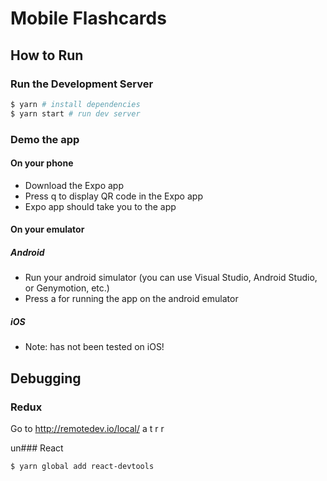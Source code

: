 # Mobile Flashcards

## How to Run

### Run the Development Server

```sh
$ yarn # install dependencies
$ yarn start # run dev server
```

### Demo the app

#### On your phone

- Download the Expo app
- Press q to display QR code in the Expo app
- Expo app should take you to the app

#### On your emulator

##### Android

- Run your android simulator (you can use Visual Studio, Android Studio, or Genymotion, etc.)
- Press a for running the app on the android emulator

##### iOS

- Note: has not been tested on iOS!

## Debugging

### Redux

Go to <http://remotedev.io/local/> a t r r

un### React

```sh
$ yarn global add react-devtools
```
